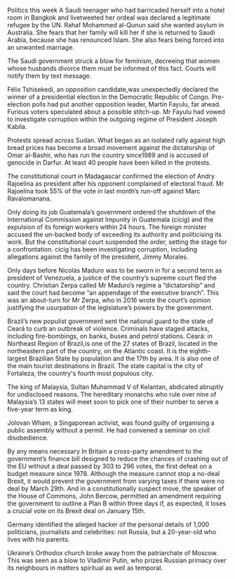 Politics this week
A Saudi teenager who had barricaded herself into a hotel room in Bangkok and livetweeted her ordeal was declared a legitimate refugee by the UN. Rahaf Mohammed al-Qunun said she wanted asylum in Australia. She fears that her family will kill her if she is returned to Saudi Arabia, because she has renounced Islam. She also fears being forced into an unwanted marriage.

The Saudi government struck a blow for feminism, decreeing that women whose husbands divorce them must be informed of this fact. Courts will notify them by text message.

Félix Tshisekedi, an opposition candidate,was unexpectedly declared the winner of a presidential election in the Democratic Republic of Congo. Pre-election polls had put another opposition leader, Martin Fayulu, far ahead. Furious voters speculated about a possible stitch-up. Mr Fayulu had vowed to investigate corruption within the outgoing regime of President Joseph Kabila.

Protests spread across Sudan. What began as an isolated rally against high bread prices has become a broad movement against the dictatorship of Omar al-Bashir, who has run the country since1989 and is accused of genocide in Darfur. At least 40 people have been killed in the protests.

The constitutional court in Madagascar confirmed the election of Andry Rajoelina as president after his opponent complained of electoral fraud. Mr Rajoelina took 55% of the vote in last month’s run-off against Marc Ravalomanana.

Only doing its job
Guatemala’s government ordered the shutdown of the International Commission against Impunity in Guatemala (cicig) and the expulsion of its foreign workers within 24 hours. The foreign minister accused the un-backed body of exceeding its authority and politicising its work. But the constitutional court suspended the order, setting the stage for a confrontation. cicig has been investigating corruption, including allegations against the family of the president, Jimmy Morales.

Only days before Nicolás Maduro was to be sworn in for a second term as president of Venezuela, a justice of the country’s supreme court fled the country. Christian Zerpa called Mr Maduro’s regime a “dictatorship” and said the court had become “an appendage of the executive branch”. This was an about-turn for Mr Zerpa, who in 2016 wrote the court’s opinion justifying the usurpation of the legislature’s powers by the government.

Brazil’s new populist government sent the national guard to the state of Ceará to curb an outbreak of violence. Criminals have staged attacks, including fire-bombings, on banks, buses and petrol stations.
Ceará: in Northeast Region of Brazil,is one of the 27 states of Brazil, located in the northeastern part of the country, on the Atlantic coast. It is the eighth-largest Brazilian State by population and the 17th by area. It is also one of the main tourist destinations in Brazil. The state capital is the city of Fortaleza, the country's fourth most populous city.

The king of Malaysia, Sultan Muhammad V of Kelantan, abdicated abruptly for undisclosed reasons. The hereditary monarchs who rule over nine of Malaysia’s 13 states will meet soon to pick one of their number to serve a five-year term as king.

Jolovan Wham, a Singaporean activist, was found guilty of organising a public assembly without a permit. He had convened a seminar on civil disobedience.

By any means necessary
In Britain a cross-party amendment to the government’s finance bill designed to reduce the chances of crashing out of the EU without a deal passed by 303 to 296 votes, the first defeat on a budget measure since 1978. Although the measure cannot stop a no-deal Brexit, it would prevent the government from varying taxes if there were no deal by March 29th. And in a constitutionally suspect move, the speaker of the House of Commons, John Bercow, permitted an amendment requiring the government to outline a Plan B within three days if, as expected, it loses a crucial vote on its Brexit deal on January 15th.

Germany identified the alleged hacker of the personal details of 1,000 politicians, journalists and celebrities: not Russia, but a 20-year-old who lives with his parents.

Ukraine’s Orthodox church broke away from the patriarchate of Moscow. This was seen as a blow to Vladimir Putin, who prizes Russian primacy over its neighbours in matters spiritual as well as temporal.